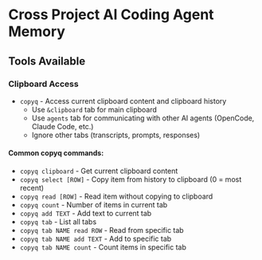 # Cross Project AI Coding Agent Memory

## Tools Available

### Clipboard Access
- `copyq` - Access current clipboard content and clipboard history
  - Use `&clipboard` tab for main clipboard
  - Use `agents` tab for communicating with other AI agents (OpenCode, Claude Code, etc.)
  - Ignore other tabs (transcripts, prompts, responses)

#### Common copyq commands:
- `copyq clipboard` - Get current clipboard content
- `copyq select [ROW]` - Copy item from history to clipboard (0 = most recent)
- `copyq read [ROW]` - Read item without copying to clipboard
- `copyq count` - Number of items in current tab
- `copyq add TEXT` - Add text to current tab
- `copyq tab` - List all tabs
- `copyq tab NAME read ROW` - Read from specific tab
- `copyq tab NAME add TEXT` - Add to specific tab
- `copyq tab NAME count` - Count items in specific tab
